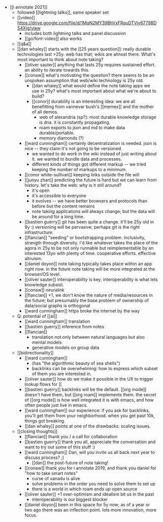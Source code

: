 - [[i annotate 2021]]
	- followed [[lightning talks]], same speaker set
	- [[video]] https://drive.google.com/file/d/1MqN2MY39BhVxFRquDTVjy6779BDS4Xjg/view
		- includes both lightning talks and panel discussion
		- [[go/font-video]] also works
	- [[q&a]]
	- [[dan whaley]] starts with the [[25 years question]]: really durable technologies last >25y. web has that; wikis are almost there. What's most important to think about note taking?
		- [[oliver sauter]] anything that lasts 25y requires sustained effort. an ability to iterate towards this.
		- [[conaw]] what's motivating the question? there seems to be an unspoken assumption that web/wiki technology is 25y old.
			- [[dan whaley]] what would define the note taking apps we use in 25y? what's most important about what we're about to build?
			- [[conor]] durability is an interesting idea: we are all benefitting from vannevar bush's [[memex]] and the mother of all demos.
				- web of alexandria (sp?): most durable knowledge storage is dna. it is constantly propagating.
				- roam exports to json and md to make data durable/portable.
				- memory diamonds (?)
		- [[ward cunningham]] certainly decentralization is needed. json is nice -- they claim it's not going to be versioned.
			- we wanted to do *work* in the wiki instead of just writing about it. we wanted to bundle data and processes.
			- different kinds of things got different markup -- we tried keeping the number of markups to a minimum.
		- [[conor white-sullivan]] keeping links outside the file will
		- [[junyu zhan]] predicting the future is hard but we can learn from history. let's take the web: why is it still around?
			- it's open
			- it's accessible to everyone
			- it evolves -- we have better browsers and protocols than before but the content remains
			- note taking applications will always change; but the data will be around for a long time.
		- [[bastien guerry]] git has been quite a change. it'll be 25y old in 9y :) versioning will be pervasive; perhaps git is the right infrastructure.
		- [[flancian]] "seeding" or bootstrapping problem. inclusivity, strength through diversity. I'd like whatever takes the place of the agora in 25y to be not only runnable but reimplementable by an interested 13yo with plenty of time. cooperative efforts. effective altruism.
		- [[daniel doyon]] note taking typically takes place within an app right now. in the future note taking will be more integrated at the browser/OS level.
		- [[oliver sauter]] interoperability is key; interoperability is what lets knowledge subsist.
		- [[conaw]] neuralink
		- [[flancian]] +1, we don't know the nature of media/resources in the future; but presumably the base problem of ownership of data/social graphs is orthogonal
		- [[ward cunningham]] https broke the internet by the way
	- Q: potential of [[ai]]
		- [[ward cunningham]] translation
		- [[bastien guerry]] inference from notes
		- [[flancian]] 
			- translation not only between natural languages but also mental models
			- generative models on group data
	- [[bidirectionality]]
		- [[ward cunningham]] 
			- (has "the algorithmic beauty of sea shells")
			- backlinks can be overwhelming: how to express which subset of them you are interested in.
		- [[oliver sauter]] how do we make it possible in the UX to trigger lookup flows for \[\[
		- [[bastien guerry]] backlinks will be the default. [[org mode]] doesn't have them, but [[org roam]] implements them. the secret of [[org mode]] is how well integrated it is with emacs, and how often people just live in emacs.
		- [[ward cunningham]] our experience: if you ask for backlinks, you'll get them from your neighborhood. when you get past 10k, things got breaking.
		- [[dan whaley]] points at one of the drawbacks: scaling issues.
	- [[closing thoughts]]
		- [[flancian]] thank you / a call for collaboration
		- [[bastien guerry]] thank you all, appreciate the conversation and want to try out some of this stuff :)
		- [[ward cunningham]] Dan, will you invite us all back next year to discuss process? ;)
			- [[dan]] the post-future of note taking!
		- [[conaw]] thank you for i annotate 2019, and thank you daniel for "how to take smart notes"
			- curse of xanadu is alive
			- solve problems in the order you need to solve them to set up 
			- there is a world in which roam ends up open source
		- [[oliver sauter]] +1 over-optimism and idealism bit us in the past
			- interoperability is our biggest blocker
		- [[daniel doyon]] been in this space for 5y now; as of a year or two ago there was an inflection point. lots more innovation, more focus.
		